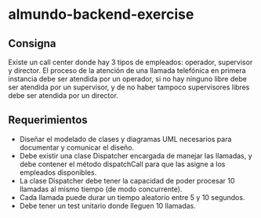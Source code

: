 # almundo-backend-exercise

## Consigna
Existe un call center donde hay 3 tipos de empleados: operador, supervisor y director. El proceso de la atención de una llamada telefónica en primera instancia debe ser atendida por un operador, si no hay ninguno libre debe ser atendida por un supervisor, y de no haber tampoco supervisores libres debe ser atendida por un director.

## Requerimientos

* Diseñar el modelado de clases y diagramas UML necesarios para documentar y comunicar el diseño.
* Debe existir una clase Dispatcher encargada de manejar las llamadas, y debe contener el método dispatchCall para que las asigne a los empleados disponibles.
* La clase Dispatcher debe tener la capacidad de poder procesar 10 llamadas al mismo tiempo (de modo concurrente).
* Cada llamada puede durar un tiempo aleatorio entre 5 y 10 segundos.
* Debe tener un test unitario donde lleguen 10 llamadas.
